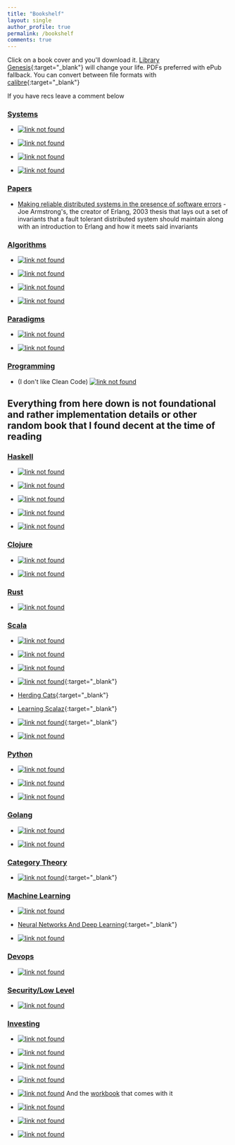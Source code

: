 ```yaml
---
title: "Bookshelf"
layout: single
author_profile: true
permalink: /bookshelf
comments: true
---
```



Click on a book cover and you'll download it. [Library Genesis](https://en.wikipedia.org/wiki/Library_Genesis){:target="_blank"} will change
your life. PDFs preferred with ePub fallback. You can convert between file formats with
[calibre](https://calibre-ebook.com/download){:target="_blank"}


If you have recs leave a comment below


### [Systems](#systems)

* [![link not found](/assets/images/ds.jpg)](http://93.174.95.29/main/2212000/6f16b914b76912b21f363fcebeaba4d6/Maarten%20van%20Steen%2C%20%20Andrew%20S.%20Tanenbaum%20-%20Distributed%20Systems-CreateSpace%20IPP%20%282017%29.pdf)

* [![link not found](/assets/images/ddia.jpg)](http://booksdl.org/get.php?md5=BF7C3FECFE5DCFFCEB170B2AA6D34C31)

* [![link not found](/assets/images/nfmm.jpg)](http://booksdl.org/get.php?md5=4e37626add641c9f83708d726ba2a13a)

* [![link not found](/assets/images/di.jpg)](http://93.174.95.29/main/2493000/902ba0835e8e3e0262c236e3198e1ef5/Alex%20Petrov%20-%20Database%20Internals_%20A%20Deep%20Dive%20Into%20How%20Distributed%20Data%20Systems%20Work-O%27Reilly%20Media%20%282019%29.pdf)


### [Papers](#papers)

* [Making reliable distributed systems in the presence of software errors](https://erlang.org/download/armstrong_thesis_2003.pdf) - Joe Armstrong's, the creator of Erlang, 2003 thesis that lays out a set of invariants that a fault tolerant distributed system should maintain along with an introduction to Erlang and how it meets said invariants


### [Algorithms](#algorithms)

* [![link not found](/assets/images/a.jpg)](http://booksdl.org/get.php?md5=B630255385C04C1D14B2C055C3C0B7D6)

* [![link not found](/assets/images/ita.jpg)](http://booksdl.org/get.php?md5=236A1AA3905BD94D9163EB87C84A93DC)

* [![link not found](/assets/images/adm.jpg)](http://booksdl.org/get.php?md5=2495dae6d7fd6310d79c708638e235a6)

* [![link not found](/assets/images/pfds.jpg)](http://booksdl.org/get.php?md5=b9cfbfbddf11107f53d1ee7448006453)


### [Paradigms](#computational-models)

* [![link not found](/assets/images/ctmcp.jpg)](http://booksdl.org/get.php?md5=010E3DFADD48D815CE185F9FFB8CDE25)

* [![link not found](/assets/images/plp.jpg)](http://booksdl.org/get.php?md5=9006e3c672726689767509b65c889202)


### [Programming](#programming)

* (I don't like Clean Code) [![link not found](/assets/images/psd.jpg)](/assets/psd.pdf)

## Everything from here down is not foundational and rather implementation details or other random book that I found decent at the time of reading

### [Haskell](#haskell)

* [![link not found](/assets/images/lyahfgg.jpg)](http://booksdl.org/get.php?md5=C95215EBDA5B815C1ECB505AE42D0630)

* [![link not found](/assets/images/tfwh.jpg)](http://booksdl.org/get.php?md5=b729813892b40886d6ab2db229b9b76e)

* [![link not found](/assets/images/hhpp.jpg)](http://booksdl.org/get.php?md5=cb6443ca2e20844e7ff3cc217a2bd1b4)

* [![link not found](/assets/images/pacpih.jpg)](http://booksdl.org/get.php?md5=fcad24f53370aeea233f80ae9aa489e8)

* [![link not found](/assets/images/hp.jpg)](http://booksdl.org/get.php?md5=0073d1100c226de172fca6fa9b2809d9)


### [Clojure](#clojure)

* [![link not found](/assets/images/cftbat.png)](http://booksdl.org/get.php?md5=1f7f9d1b21682b1495c3599fdaad0b31)

* [![link not found](/assets/images/tjoc.jpg)](http://booksdl.org/get.php?md5=6f9aa44649fc59ab14e876b7cfb0dfd5)


### [Rust](#rust)

* [![link not found](/assets/images/pr.jpg)](http://booksdl.org/get.php?md5=1b5563e9b4c7e22884a900ca00ae0d7b)


### [Scala](#scala)

* [![link not found](/assets/images/es.png)](/assets/essential-scala.pdf)

* [![link not found](/assets/images/fpis.jpg)](http://booksdl.org/get.php?md5=cef507e9aa5f3d0af70faa017150a772)

* [![link not found](/assets/images/shpp.jpg)](http://booksdl.org/get.php?md5=E54E2759B047FB6F9121F7FB81A5E659)

* [![link not found](/assets/images/aswc.jpg)](/assets/advanced-scala.pdf){:target="_blank"}

* [Herding Cats](http://eed3si9n.com/herding-cats/){:target="_blank"}

* [Learning Scalaz](http://eed3si9n.com/learning-scalaz/){:target="_blank"}

* [![link not found](/assets/images/fpfmws.png)](https://leanpub.com/fpmortals){:target="_blank"}

* [![link not found](/assets/images/lcpis.jpg)](http://booksdl.org/get.php?md5=beccc2c94b4a21c3778e8f8d45365e5f)


### [Python](#python)

* [![link not found](/assets/images/fpp.jpg)](http://booksdl.org/get.php?md5=e1ebf71c169bd819f80df0a1e3f8ec91)

* [![link not found](/assets/images/pt.jpg)](http://booksdl.org/get.php?md5=5320531166e422d6ea70e1c5ad9535c2)

* [![link not found](/assets/images/fp.jpg)](http://booksdl.org/get.php?md5=2a4f3e9325b0e17dfc4a82f9b912285f)


### [Golang](#golang)

* [![link not found](/assets/images/tgpl.jpg)](http://library1.org/_ads/BEF9F542ED5ADDB39ABC1D667C94C42F)

* [![link not found](/assets/images/cic.jpg)](http://booksdl.org/get.php?md5=84fb7288d058eeaa81f5d802756bb29a&key=JA0SROP69N2K0U0T)


### [Category Theory](#category-theory)

* [![link not found](/assets/images/ctfp.jpg)](https://github.com/hmemcpy/milewski-ctfp-pdf/releases/download/v1.2.1/category-theory-for-programmers.pdf){:target="_blank"}


### [Machine Learning](#machine-learning)

* [![link not found](/assets/images/pml.jpg)](http://booksdl.org/get.php?md5=CE59F4B175F096DE3200CF56522E87AD)

* [Neural Networks And Deep Learning](http://neuralnetworksanddeeplearning.com/){:target="_blank"}

* [![link not found](/assets/images/dlwp.jpg)](http://booksdl.org/get.php?md5=584B39E75A5B9E072467AFD6A684D0FB)


### [Devops](#devops)

* [![link not found](/assets/images/kubernetes-in-action.jpg)](http://booksdl.org/get.php?md5=DAEE4F2B5889844819499C5EBFEA3147)


### [Security/Low Level](#security)

* [![link not found](/assets/images/htaoe.jpg)](http://booksdl.org/get.php?md5=D1B1001E22F358D090E0496D74914A39)


### [Investing](#investing)

* [![link not found](/assets/images/ouows.jpg)](http://booksdl.org/get.php?md5=743ADBCDE11591CE5A9F685EF51D2928)

* [![link not found](/assets/images/eowb.jpg)](http://booksdl.org/get.php?md5=D8C969FBE1E4DAA6E3AF52EE0A13BA3C)

* [![link not found](/assets/images/arwdws.jpg)](http://booksdl.org/get.php?md5=1F6BCC50B400E659172EBE582C94A71F)

* [![link not found](/assets/images/tlbtbtm.jpg)](http://booksdl.org/get.php?md5=1D39A6F7B9ABA604357A0CC88D7FE443)

* [![link not found](/assets/images/vmamtvoc.jpg)](http://booksdl.org/get.php?md5=6F1DA5A5AE0C9E92D45208B294118C56)
And the [workbook](http://booksdl.org/get.php?md5=6F1DA5A5AE0C9E92D45208B294118C56) that comes with it

* [![link not found](/assets/images/teb.jpg)](http://booksdl.org/get.php?md5=4ACCD25027DA3BC5F5F96F69BE81AABC)

* [![link not found](/assets/images/tlbocsi.jpg)](http://booksdl.org/get.php?md5=BD052301FCE43A8588F426161233E666)

* [![link not found](/assets/images/toegyen.jpg)](http://booksdl.org/get.php?md5=1E5140859130091B8BF3F440B372277E)

